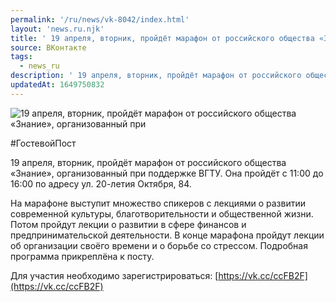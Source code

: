```yaml
---
permalink: '/ru/news/vk-8042/index.html'
layout: 'news.ru.njk'
title: ' 19 апреля, вторник, пройдёт марафон от российского общества «Знание», организованный при'
source: ВКонтакте
tags:
  - news_ru
description: ' 19 апреля, вторник, пройдёт марафон от российского общества «Знание», организованный при'
updatedAt: 1649750832
---
```

![ 19 апреля, вторник, пройдёт марафон от российского общества «Знание», организованный при](https://sun9-19.userapi.com/s/v1/ig2/Hep5dadJWnLXG3u-KUaSvKkuqpZWSFxm3hhmc0Q2lMreZpZ-mc-kTAzaSqjUc0OliLBP8NSNcOx6MtDXiFWhk3Sv.jpg?size=510x340&quality=95&type=album)

#ГостевойПост

19 апреля, вторник, пройдёт марафон от российского общества «Знание», организованный при поддержке ВГТУ. Она пройдёт с 11:00 до 16:00 по адресу ул. 20-летия Октября, 84.

На марафоне выступит множество спикеров с лекциями о развитии современной культуры, благотворительности и общественной жизни. Потом пройдут лекции о развитии в сфере финансов и предпринимательской деятельности. В конце марафона пройдут лекции об организации своёго времени и о борьбе со стрессом. Подробная программа прикреплёна к посту.

Для участия необходимо зарегистрироваться: [https://vk.cc/ccFB2F](https://vk.cc/ccFB2F)
